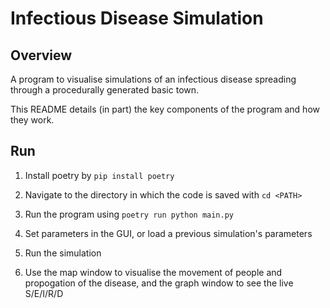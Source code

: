 # Infectious Disease Simulation

## Overview

A program to visualise simulations of an infectious disease spreading through a procedurally generated basic town.

This README details (in part) the key components of the program and how they work.

## Run

1. Install poetry by `pip install poetry`

2. Navigate to the directory in which the code is saved with `cd <PATH>`

3. Run the program using `poetry run python main.py`

4. Set parameters in the GUI, or load a previous simulation's parameters

5. Run the simulation

6. Use the map window to visualise the movement of people and propogation of the disease, and the graph window to see the live S/E/I/R/D
